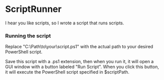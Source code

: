 # ScriptRunner
I hear you like scripts, so I wrote a script that runs scripts.

### Running the script

Replace "C:\Path\to\your\script.ps1" with the actual path to your desired PowerShell script.

Save this script with a .ps1 extension, then when you run it, it will open a GUI window with a button labeled "Run Script". When you click this button, it will execute the PowerShell script specified in $scriptPath.

